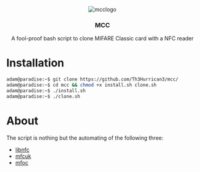 <p align="center">
    <img src="https://github.com/Th3Hurrican3/MCC/blob/media/logo.png" alt="mcclogo">
</p>

<h3 align="center">MCC</h3>
<p align="center">
    A fool-proof bash script to clone MIFARE Classic card with a NFC reader
</p>

# Installation
```bash
adam@paradise:~$ git clone https://github.com/Th3Hurrican3/mcc/
adam@paradise:~$ cd mcc && chmod +x install.sh clone.sh
adam@paradise:~$ ./install.sh
adam@paradise:~$ ./clone.sh
```

# About

The script is nothing but the automating of the following three:

- [libnfc](https://github.com/nfc-tools/libnfc) 
-  [mfcuk](https://github.com/nfc-tools/mfcuk)
- [mfoc](https://github.com/nfc-tools/mfoc)
